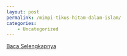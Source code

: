 ```yaml
---
layout: post
permalink: /mimpi-tikus-hitam-dalam-islam/
categories:
    - Uncategorized
---
```


[Baca Selengkapnya](/01)
